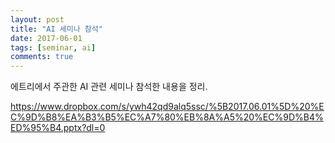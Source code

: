 ```yaml
---
layout: post
title: "AI 세미나 참석"
date: 2017-06-01
tags: [seminar, ai]
comments: true
---
```


에트리에서 주관한 AI 관련 세미나 참석한 내용을 정리.

<https://www.dropbox.com/s/ywh42qd9alq5ssc/%5B2017.06.01%5D%20%EC%9D%B8%EA%B3%B5%EC%A7%80%EB%8A%A5%20%EC%9D%B4%ED%95%B4.pptx?dl=0>
